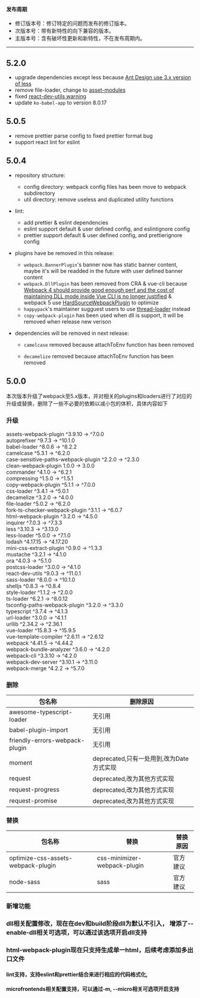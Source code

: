 #### 发布周期
- 修订版本号：修订特定的问题而发布的修订版本。
- 次版本号：带有新特性的向下兼容的版本。
- 主版本号：含有破坏性更新和新特性，不在发布周期内。

---

## 5.2.0
- upgrade dependencies except less because [Ant Design use 3.x version of less](https://github.com/vueComponent/ant-design-vue/issues/3665)
- remove file-loader, change to [asset-modules](https://webpack.js.org/guides/asset-modules/)
- fixed [react-dev-utils warning](https://github.com/facebook/create-react-app/issues/9880)
- update `ko-babel-app` to version 8.0.17
## 5.0.5

- remove prettier parse config to fixed prettier format bug
- support react lint for eslint
## 5.0.4
- repository structure:
  - config directory: webpack config files has been move to webpack subdirectory
  - util directory: remove useless and duplicated utility functions

- lint:
  - add prettier & eslint dependencies 
  - eslint support default & user defined config, and eslintignore config
  - prettier support default & user defined config, and prettierignore config

- plugins have be removed in this release:
  - `webpack.BannerPlugin`'s banner now has static banner content, maybe it's will be readded in the future with user defined banner content
  - `webpack.DllPlugin` has been removed from CRA & vue-cli because [Webpack 4 should provide good enough perf and the cost of maintaining DLL mode inside Vue CLI is no longer justified](https://github.com/vuejs/vue-cli/issues/1205) & webpack 5 use [HardSourceWebpackPlugin](https://www.cnblogs.com/skychx/p/webpack-dllplugin.html) to optimize
  - `happypack`'s maintainer sugguest users to use [thread-loader](https://github.com/webpack-contrib/thread-loader) instead
  - `copy-webpack-plugin` has been used when dll is support, it will be removed when release new verison

- dependencies will be removed in next release:

  - `camelcase` removed because attachToEnv function has been removed

  - `decamelize` removed because attachToEnv function has been removed

## 5.0.0 

本次版本升级了webpack至5.x版本，并对相关的plugins和loaders进行了对应的升级或替换，删除了一些不必要的依赖以减小包的体积，具体内容如下

### 升级

 assets-webpack-plugin                 ^3.9.10  →    ^7.0.0     
 autoprefixer                           ^9.7.3  →   ^10.1.0     
 babel-loader                           ^8.0.6  →    ^8.2.2     
 camelcase                              ^5.3.1  →    ^6.2.0     
 case-sensitive-paths-webpack-plugin    ^2.2.0  →    ^2.3.0     
 clean-webpack-plugin                    1.0.0  →     3.0.0     
 commander                              ^4.1.0  →    ^6.2.1     
 compressing                            ^1.5.0  →    ^1.5.1     
 copy-webpack-plugin                    ^5.1.1  →    ^7.0.0     
 css-loader                             ^3.4.1  →    ^5.0.1     
 decamelize                             ^3.2.0  →    ^4.0.0     
 file-loader                            ^5.0.2  →    ^6.2.0     
 fork-ts-checker-webpack-plugin         ^3.1.1  →    ^6.0.7     
 html-webpack-plugin                    ^3.2.0  →    ^4.5.0     
 inquirer                               ^7.0.3  →    ^7.3.3     
 less                                  ^3.10.3  →   ^3.13.0     
 less-loader                            ^5.0.0  →    ^7.1.0     
 lodash                               ^4.17.15  →  ^4.17.20     
 mini-css-extract-plugin                ^0.9.0  →    ^1.3.3     
 mustache                               ^3.2.1  →    ^4.1.0     
 ora                                    ^4.0.3  →    ^5.1.0     
 postcss-loader                         ^3.0.0  →    ^4.1.0     
 react-dev-utils                        ^9.0.3  →   ^11.0.1     
 sass-loader                            ^8.0.0  →   ^10.1.0     
 shelljs                                ^0.8.3  →    ^0.8.4     
 style-loader                           ^1.1.2  →    ^2.0.0     
 ts-loader                              ^6.2.1  →   ^8.0.12     
 tsconfig-paths-webpack-plugin          ^3.2.0  →    ^3.3.0     
 typescript                             ^3.7.4  →    ^4.1.3     
 url-loader                             ^3.0.0  →    ^4.1.1     
 urllib                                ^2.34.2  →   ^2.36.1     
 vue-loader                            ^15.8.3  →   ^15.9.5     
 vue-template-compiler                 ^2.6.11  →   ^2.6.12     
 webpack                               ^4.41.5  →   ^4.44.2     
 webpack-bundle-analyzer                ^3.6.0  →    ^4.2.0     
 webpack-cli                           ^3.3.10  →    ^4.2.0     
 webpack-dev-server                    ^3.10.1  →   ^3.11.0     
 webpack-merge                          ^4.2.2  →    ^5.7.0   

### 删除

| 包名称  | 删除原因  |
|---|---|
| awesome-typescript-loader  |  无引用 |
|  babel-plugin-import | 无引用  |
|  friendly-errors-webpack-plugin |  无引用 |
| moment  | deprecated,只有一处用到,改为Date方式实现  |
|  request |  deprecated,改为其他方式实现 |
| request-progress  | deprecated,改为其他方式实现  |
|  request-promise | deprecated,改为其他方式实现  |

### 替换

| 包名称  | 替换  | 替换原因 |
|---|---|---|
|  optimize-css-assets-webpack-plugin |  css-minimizer-webpack-plugin | 官方建议 |
|  node-sass  | sass  | 官方建议 |

### 新增功能

### dll相关配置修改，现在在dev和build阶段dll为默认不引入， 增添了--enable-dll相关可选项，可以通过该选项开启dll支持

### html-webpack-plugin现在只支持生成单一html，后续考虑添加多出口文件

#### lint支持，支持eslint和prettier结合来进行相应的代码格式化,

#### microfrontends相关配置支持，可以通过-m, --micro相关可选项开启支持

